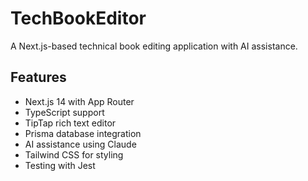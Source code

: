 # TechBookEditor

A Next.js-based technical book editing application with AI assistance.

## Features

- Next.js 14 with App Router
- TypeScript support
- TipTap rich text editor
- Prisma database integration
- AI assistance using Claude
- Tailwind CSS for styling
- Testing with Jest